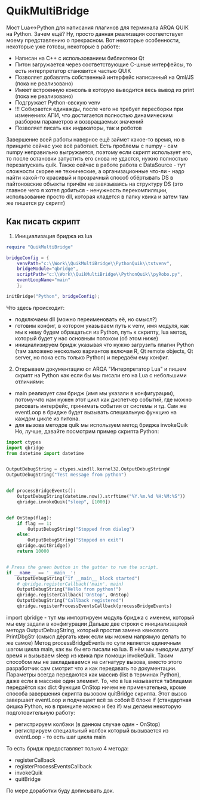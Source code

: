 # QuikMultiBridge

Мост Lua<->Python для написания плагинов для терминала ARQA QUIK на Python. Зачем ещё? Ну, просто данная реализация соответствует моему представлению о прекрасном. Вот некоторые особенности, некоторые уже готовы, некоторые в работе:
- Написан на C++ с использованием библиотеки Qt
- Питон загружается через соответствующие C-шные интерфейсы, то есть интерпретатор становится частью QUIK
- Позволяет добавлять собственный интерфейс написанный на Qml/JS (пока не реализовано)
- Имеет встроенную консоль в которую выводится весь вывод из print (пока не реализовано)
- Подгружает Python-овскую venv
- !!! Собирается единажды, после чего не требует пересборки при изменениях АПИ, что достигается полностью динамическим разбором параметров и возвращаемых значений
- Позволяет писать как индикаторы, так и роботов

Завершение всей работы наверное ещё займет какое-то время, но в принципе сейчас уже всё работает. Есть проблемы с numpy - сам numpy неправильно выгружается, поэтому если скрипт использует его, то после остановки запустить его снова не удастся, нужно полностью перезапускать quik. Также сейчас в работе работа с DataSource - тут сложности скорее не технические, а организационные что-ли - надо найти какой-то красивый и прозрачный способ обёртывать DS в пайтоновские объекты причём не завязываясь на структуру DS (это главное чего я хотел добиться - ненужность перекомпиляции, использование просто dll, которая кладется в папку квика и затем там же пишется py скрипт)
## Как писать скрипт
1. Инициализация бриджа из lua
```lua
require "QuikMultiBridge"

bridgeConfig = {
    venvPath="c:\\Work\\QuikMultiBridge\\PythonQuik\\tstvenv",
    bridgeModule="qbridge",
    scriptPath="c:\\Work\\QuikMultiBridge\\PythonQuik\\pyRobo.py",
    eventLoopName="main"
    };

initBridge("Python", bridgeConfig);
```
Что здесь происходит:
- подключаем dll (можно переименовать её, но смысл?)
- готовим конфиг, в котором указываем путь к venv, имя модуля, как мы к нему будем обращаться из Python, путь к скрипту, lua метод, который будет у нас основным потоком (об этом ниже)
- инициализируем бридж указывая что нужно загрузить плагин Python (там заложено несколько вариантов включая R, Qt remote objects, Qt server, но пока есть только Python) и передаём ему конфиг.
2. Открываем документацию от ARQA "Интерпретатор Lua" и пишем скрипт на Python как если бы мы писали его на Lua с небольшими отличиями:
- main реализует сам бридж (имя мы указали в конфигурации), потому-что нам нужен этот цикл как диспетчер событий, где можно рисовать интерфейс, принимать события от системы и тд. Сам же eventLoop в бридже будет вызывать специальную функцию на каждом цикле из питона.
- для вызова методов quik мы используем метод бриджа invokeQuik
Но, лучше, давайте посмотрим пример скрипта Python:
```python
import ctypes
import qbridge
from datetime import datetime


OutputDebugString = ctypes.windll.kernel32.OutputDebugStringW
OutputDebugString("Test message from python")


def processBridgeEvents():
    OutputDebugString(datetime.now().strftime("%Y.%m.%d %H:%M:%S"))
    qbridge.invokeQuik("sleep", [1000])


def OnStop(flag):
    if flag == 1:
        OutputDebugString("Stopped from dialog")
    else:
        OutputDebugString("Stopped on exit")
    qbridge.quitBridge()
    return 10000


# Press the green button in the gutter to run the script.
if __name__ == '__main__':
    OutputDebugString("if __main__ block started")
    # qbridge.registerCallback('main', main)
    OutputDebugString("Hello from python!")
    qbridge.registerCallback('OnStop', OnStop)
    OutputDebugString("Callback registered")
    qbridge.registerProcessEventsCallback(processBridgeEvents)

```
import qbridge - тут мы импортируем модуль бриджа с именем, который мы ему задали в конфигурации
Дальше две строки с инициализацией метода OutputDebugString, который простая замена квикового PrintDbgStr (смысл дёргать квик если мы можем напрямую делать то же самое)
Метод processBridgeEvents по сути является единичным шагом цикла main, как вы бы его писали на lua. В нём мы выводим дату/время и вызываем sleep из квика при помощи invokeQuik. Таким способом мы не закладываемся на сигнатуру вызова, вместо этого разработчик сам смотрит что и как передавать по документации. Параметры всегда передаются как массив (list в терминах Python), даже если в массиве один элемент. То, что в lua называется таблицами передаётся как dict
Функция OnStop ничем не примечательна, кроме способа завершения скрипта вызовом quitBridge скрипта. Этот вызов завершает eventLoop и подчищает всё за собой
В блоке if (стандартная фишка Python, но в принципе можно и без if) мы делаем некоторую подготовительную работу:
- регистрируем колбэки (в данном случае один - OnStop)
- регистрируем специальный колбэк который вызывается из eventLoop - то есть шаг цикла main

То есть бридж предоставляет только 4 метода:
- registerCallback
- registerProcessEventsCallback
- invokeQuik
- quitBridge

По мере доработки буду дописывать док.


